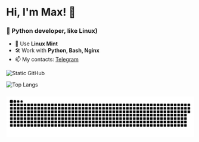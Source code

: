 # Hi, I'm Max! 👋  
### 🚀 Python developer, like Linux)

- 🐧 Use **Linux Mint**  
- 🛠 Work with **Python, Bash, Nginx**  
- 📫 My contacts: [Telegram](https://t.me/@max_panch)  

![Static GitHub](https://github-readme-stats.vercel.app/api?username=panchenko-maxim&show_icons=true&theme=dark)

![Top Langs](https://github-readme-stats.vercel.app/api/top-langs/?username=panchenko-maxim&layout=compact)


###

<p align="center">
 <img width="600" src="github-snake.svg" alt="snake"/>
</p>

###

